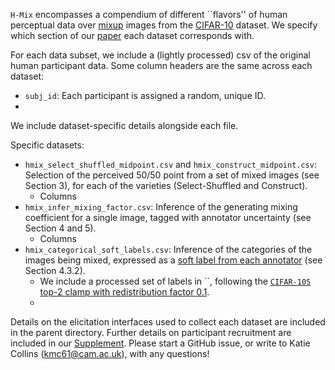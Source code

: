 `H-Mix` encompasses a compendium of different ``flavors'' of human perceptual data over [mixup](https://arxiv.org/abs/1710.09412) images from the [CIFAR-10](https://www.cs.toronto.edu/~kriz/cifar.html) dataset. We specify which section of our [paper](https://proceedings.mlr.press/v216/collins23a/collins23a.pdf) each dataset corresponds with. 

For each data subset, we include a (lightly processed) csv of the original human participant data. Some column headers are the same across each dataset: 
* `subj_id`: Each participant is assigned a random, unique ID. 
* 

We include dataset-specific details alongside each file.

Specific datasets: 
* `hmix_select_shuffled_midpoint.csv` and `hmix_construct_midpoint.csv`: Selection of the perceived 50/50 point from a set of mixed images (see Section 3), for each of the varieties (Select-Shuffled and Construct). 
     - Columns
* `hmix_infer_mixing_factor.csv`: Inference of the generating mixing coefficient for a single image, tagged with annotator uncertainty (see Section 4 and 5).
     - Columns
* `hmix_categorical_soft_labels.csv`: Inference of the categories of the images being mixed, expressed as a [soft label from each annotator](https://arxiv.org/abs/2207.00810) (see Section 4.3.2).
     - We include a processed set of labels in ``, following the [`CIFAR-10S` top-2 clamp with redistribution factor 0.1](https://github.com/cambridge-mlg/cifar-10s/tree/master/cifar10s_data). 
     - 
Details on the elicitation interfaces used to collect each dataset are included in the parent directory. Further details on participant recruitment are included in our [Supplement](). Please start a GitHub issue, or write to Katie Collins (kmc61@cam.ac.uk), with any questions! 
